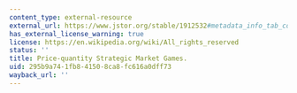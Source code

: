 ```yaml
---
content_type: external-resource
external_url: https://www.jstor.org/stable/1912532#metadata_info_tab_contents
has_external_license_warning: true
license: https://en.wikipedia.org/wiki/All_rights_reserved
status: ''
title: Price-quantity Strategic Market Games.
uid: 295b9a74-1fb8-4150-8ca8-fc616a0dff73
wayback_url: ''
---
```

